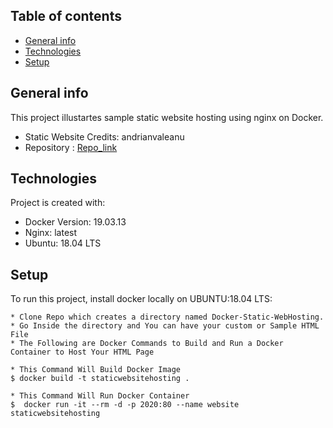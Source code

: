 ## Table of contents
* [General info](#general-info)
* [Technologies](#technologies)
* [Setup](#setup)

## General info
This project illustartes sample static website hosting using nginx on Docker.
* Static Website Credits: andrianvaleanu 
* Repository : [Repo_link](https://github.com/designmodo/html-website-templates) 
	
## Technologies
Project is created with:
* Docker Version:  19.03.13
* Nginx: latest
* Ubuntu: 18.04 LTS
	
## Setup
To run this project, install docker locally on UBUNTU:18.04 LTS:

```
* Clone Repo which creates a directory named Docker-Static-WebHosting. 
* Go Inside the directory and You can have your custom or Sample HTML File
* The Following are Docker Commands to Build and Run a Docker Container to Host Your HTML Page

* This Command Will Build Docker Image  
$ docker build -t staticwebsitehosting . 

* This Command Will Run Docker Container
$  docker run -it --rm -d -p 2020:80 --name website staticwebsitehosting
